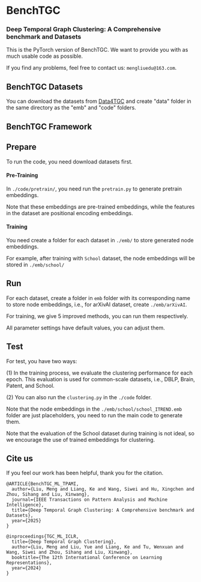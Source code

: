# BenchTGC

### Deep Temporal Graph Clustering: A Comprehensive benchmark and Datasets

This is the PyTorch version of BenchTGC. We want to provide you with as much usable code as possible.

If you find any problems, feel free to contact us: ```mengliuedu@163.com```.

## BenchTGC Datasets

You can download the datasets from [Data4TGC](https://github.com/MGitHubL/Data4TGC) and create "data" folder in the same directory as the "emb" and "code" folders.

## BenchTGC Framework

## Prepare

To run the code, you need download datasets first.

#### Pre-Training

In ```./code/pretrain/```, you need run the ```pretrain.py``` to generate pretrain embeddings.

Note that these embeddings are pre-trained embeddings, while the features in the dataset are positional encoding embeddings.

#### Training

You need create a folder for each dataset in ```./emb/``` to store generated node embeddings.

For example, after training with `School` dataset, the node embeddings will be stored in ```./emb/school/```


## Run

For each dataset, create a folder in ```emb``` folder with its corresponding name to store node embeddings, i.e., for arXivAI dataset, create ```./emb/arXivAI```.

For training, we give 5 improved methods, you can run them respectively.

All parameter settings have default values, you can adjust them.

## Test

For test, you have two ways:

(1) In the training process, we evaluate the clustering performance for each epoch. This evaluation is used for common-scale datasets, i.e., DBLP, Brain, Patent, and School.

(2) You can also run the ```clustering.py``` in the ```./code``` folder.

Note that the node embeddings in the ```./emb/school/school_ITREND.emb``` folder are just placeholders, you need to run the main code to generate them.

Note that the evaluation of the School dataset during training is not ideal, so we encourage the use of trained embeddings for clustering.


## Cite us

If you feel our work has been helpful, thank you for the citation.

```
@ARTICLE{BenchTGC_ML_TPAMI,
  author={Liu, Meng and Liang, Ke and Wang, Siwei and Hu, Xingchen and Zhou, Sihang and Liu, Xinwang},
  journal={IEEE Transactions on Pattern Analysis and Machine Intelligence}, 
  title={Deep Temporal Graph Clustering: A Comprehensive benchmark and Datasets}, 
  year={2025}
}

@inproceedings{TGC_ML_ICLR,
  title={Deep Temporal Graph Clustering},
  author={Liu, Meng and Liu, Yue and Liang, Ke and Tu, Wenxuan and Wang, Siwei and Zhou, Sihang and Liu, Xinwang},
  booktitle={The 12th International Conference on Learning Representations},
  year={2024}
}
```
